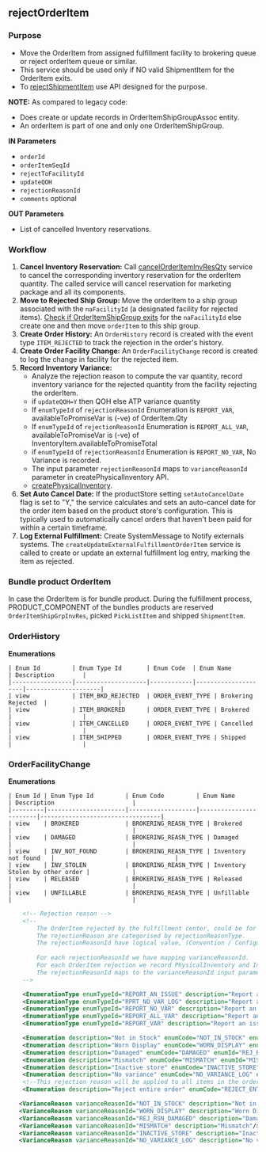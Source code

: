 ## rejectOrderItem

### Purpose
* Move the OrderItem from assigned fulfillment facility to brokering queue or reject orderItem queue or similar.
* This service should be used only if NO valid ShipmentItem for the OrderItem exits.
* To [rejectShipmentItem](rejectShipmentItem.md) use API designed for the purpose.

**NOTE:** As compared to legacy code:
* Does create or update records in OrderItemShipGroupAssoc entity.
* An orderItem is part of one and only one OrderItemShipGroup. 

**IN Parameters**
* `orderId`
* `orderItemSeqId`
* `rejectToFacilityId`
* `updateQOH`
* `rejectionReasonId`
* `comments` optional

**OUT Parameters** 
* List of cancelled Inventory reservations.


### Workflow

1. **Cancel Inventory Reservation:** Call [cancelOrderItemInvResQty](inventory-mgmt/cancelOrderItemInvRes.md) service to cancel the corresponding inventory reservation for the orderItem quantity. The called service will cancel reservation for marketing package and all its components. 
3. **Move to Rejected Ship Group:** Move the orderItem to a ship group associated with the `naFacilityId` (a designated facility for rejected items). [Check if OrderItemShipGroup exits](findOrCreateOrderItemShipGroup.md) for the `naFacilityId` else create one and then move `orderItem` to this ship group. 
4. **Create Order History:** An `OrderHistory` record is created with the event type `ITEM_REJECTED` to track the rejection in the order's history.
5. **Create Order Facility Change:** An `OrderFacilityChange` record is created to log the change in facility for the rejected item.
6. **Record Inventory Variance:** 
   *    Analyze the rejection reason to compute the var quantity, record inventory variance for the rejected quantity from the facility rejecting the orderItem.
     *  if `updateQOH=Y` then QOH else ATP variance quantity 
     *  If `enumTypeId` of `rejectionReasonId` Enumeration  is `REPORT_VAR`, availableToPromiseVar is (-ve) of OrderItem.Qty 
     *  If `enumTypeId` of `rejectionReasonId` Enumeration  is `REPORT_ALL_VAR`, availableToPromiseVar is (-ve) of InventoryItem.availableToPromiseTotal
     *  if `enumTypeId` of `rejectionReasonId` Enumeration  is `REPORT_NO_VAR`, No Variance is recorded.
   *    The input parameter `rejectionReasonId` maps to `varianceReasonId` parameter in createPhysicalInventory API.
   *    [createPhysicalInventory](inventory-mgmt/createPhysicalInventory.md). 
7. **Set Auto Cancel Date:** If the productStore setting `setAutoCancelDate` flag is set to "Y," the service calculates and sets an auto-cancel date for the order item based on the product store's configuration. This is typically used to automatically cancel orders that haven't been paid for within a certain timeframe.
9. **Log External Fulfillment:** Create SystemMessage to Notify externals systems. The `createUpdateExternalFulfillmentOrderItem` service is called to create or update an external fulfillment log entry, marking the item as rejected.

### Bundle product OrderItem

In case the OrderItem is for bundle product. During the fulfillment process, PRODUCT_COMPONENT of the bundles products are reserved `OrderItemShipGrpInvRes`,  picked `PickListItem` and shipped `ShipmentItem`.


### **OrderHistory**
  **Enumerations**
```
| Enum Id         | Enum Type Id       | Enum Code  | Enum Name           | Description        |
|-----------------|--------------------|------------|---------------------|---------------------|
| view            | ITEM_BKD_REJECTED  | ORDER_EVENT_TYPE | Brokering Rejected  |                    |
| view            | ITEM_BROKERED      | ORDER_EVENT_TYPE | Brokered            |                    |
| view            | ITEM_CANCELLED     | ORDER_EVENT_TYPE | Cancelled           |                    |
| view            | ITEM_SHIPPED       | ORDER_EVENT_TYPE | Shipped             |                    |
```

### **OrderFacilityChange**
  **Enumerations**

```
| Enum Id | Enum Type Id         | Enum Code         | Enum Name              | Description                      |
|---------|----------------------|-------------------|------------------------|----------------------------------|
| view    | BROKERED             | BROKERING_REASN_TYPE | Brokered              |                                  |
| view    | DAMAGED              | BROKERING_REASN_TYPE | Damaged               |                                  |
| view    | INV_NOT_FOUND        | BROKERING_REASN_TYPE | Inventory not found   |                                  |
| view    | INV_STOLEN           | BROKERING_REASN_TYPE | Inventory Stolen by other order |            |
| view    | RELEASED             | BROKERING_REASN_TYPE | Released              |                                  |
| view    | UNFILLABLE           | BROKERING_REASN_TYPE | Unfillable            |                                  |
```


```xml
    <!-- Rejection reason -->
    <!-- 
        The OrderItem rejected by the fulfillment center, could be for few rejectionReason, The rejectionReasonType is used to deduce if rejection impacts inventory ATP or NOT.   
        The rejectionReason are categorised by rejectionReasonType. 
        The rejectionReasonId have logical value, (Convention / Configuration)
        
        For each rejectionReasonId we have mapping varianceReasonId.        
        For each OrderItem rejection we record PhysicalInventory and InventoryItemVariance.  
        The rejectionReasonId maps to the varianceReasonId input parameter to the createPhysicalInventory service.        
    -->

    <EnumerationType enumTypeId="REPORT_AN_ISSUE" description="Report an Issue Reason"/>
    <EnumerationType enumTypeId="RPRT_NO_VAR_LOG" description="Report an issue with no variance log"/>
    <EnumerationType enumTypeId="REPORT_NO_VAR" description="Report an issue with no variance reason" parentTypeId="RPRT_NO_VAR_LOG"/>
    <EnumerationType enumTypeId="REPORT_ALL_VAR" description="Report an issue with all qty variance reason" parentTypeId="REPORT_AN_ISSUE"/>
    <EnumerationType enumTypeId="REPORT_VAR" description="Report an issue with particular qty variance reason" parentTypeId="REPORT_AN_ISSUE"/>

    <Enumeration description="Not in Stock" enumCode="NOT_IN_STOCK" enumId="NOT_IN_STOCK" sequenceId="10" enumTypeId="REPORT_ALL_VAR"/>
    <Enumeration description="Worn Display" enumCode="WORN_DISPLAY" enumId="WORN_DISPLAY" sequenceId="20" enumTypeId="REPORT_VAR"/>
    <Enumeration description="Damaged" enumCode="DAMAGED" enumId="REJ_RSN_DAMAGED" sequenceId="30" enumTypeId="REPORT_VAR"/>
    <Enumeration description="Mismatch" enumCode="MISMATCH" enumId="MISMATCH" sequenceId="40" enumTypeId="REPORT_VAR"/>
    <Enumeration description="Inactive store" enumCode="INACTIVE_STORE" enumId="INACTIVE_STORE" sequenceId="40" enumTypeId="REPORT_NO_VAR"/>
    <Enumeration description="No variance" enumCode="NO_VARIANCE_LOG" enumId="NO_VARIANCE_LOG" sequenceId="40" enumTypeId="REPORT_NO_VAR"/>
    <!--This rejection reason will be applied to all items in the order/shipment that get rejected due to the rejection of one or more items from the order, to avoid unnecessary splits when the 'Reject Entire Order' setting is enabled.-->
    <Enumeration description="Reject entire order" enumCode="REJECT_ENTIRE_ORDER" enumId="REJECT_ENTIRE_ORDER" sequenceId="41" enumTypeId="REPORT_NO_VAR"/>

   <VarianceReason varianceReasonId="NOT_IN_STOCK" description="Not in Stock"/>
   <VarianceReason varianceReasonId="WORN_DISPLAY" description="Worn Display"/>
   <VarianceReason varianceReasonId="REJ_RSN_DAMAGED" description="Damaged"/>
   <VarianceReason varianceReasonId="MISMATCH" description="Mismatch"/>
   <VarianceReason varianceReasonId="INACTIVE_STORE" description="Inactive store"/>
   <VarianceReason varianceReasonId="NO_VARIANCE_LOG" description="No variance"/>

```